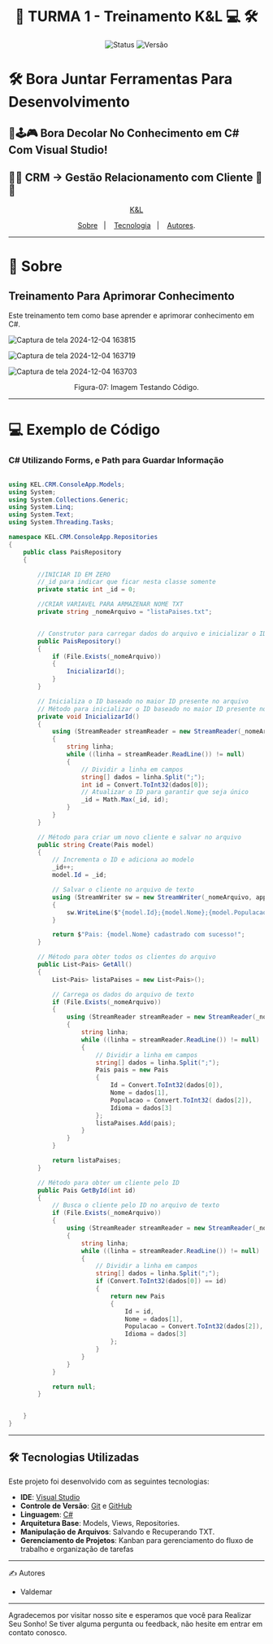 <h1 align="center"> 🚀 TURMA 1 - Treinamento K&L 💻 🛠️ </h1>

<p align="center">
  <img src="https://img.shields.io/badge/Status-Em%20Desenvolvimento-orange" alt="Status" />
  
  <img src="https://img.shields.io/badge/Versão-1.0.0-blue" alt="Versão" />
</p>

# 🛠️ Bora Juntar Ferramentas Para Desenvolvimento

## 🚀🕹️🎮 Bora Decolar No Conhecimento em C# Com Visual Studio!

## 🚀🚀 CRM -> Gestão Relacionamento com Cliente 🚀🚀


<p align="center"> <a href="https://kellab.com.br/" target="_blank">K&L</a> </p>

<p align="center">
<a href="#sobre">Sobre</a>&nbsp;&nbsp;&nbsp|&nbsp;&nbsp;&nbsp;
<a href="#tecnologia">Tecnologia</a>&nbsp;&nbsp;&nbsp|&nbsp;&nbsp;&nbsp;
<a href="#autores">Autores</a>.
</p>

---

# 📖 Sobre

## Treinamento Para Aprimorar Conhecimento
Este treinamento tem como base aprender e aprimorar conhecimento em C#.

![Captura de tela 2024-12-04 163815](https://github.com/user-attachments/assets/1050786b-8628-47b3-a976-4ec489664e6c)


![Captura de tela 2024-12-04 163719](https://github.com/user-attachments/assets/c3e7c093-ecb1-40ba-8d34-116f9359cac3)

![Captura de tela 2024-12-04 163703](https://github.com/user-attachments/assets/a5134f72-868d-45f3-a9c8-cbd1b0bb9ffc)



<p align="center">Figura-07: Imagem Testando Código.</p>

---

# 💻 Exemplo de Código

### C# Utilizando Forms, e Path para Guardar Informação

```C#

using KEL.CRM.ConsoleApp.Models;
using System;
using System.Collections.Generic;
using System.Linq;
using System.Text;
using System.Threading.Tasks;

namespace KEL.CRM.ConsoleApp.Repositories
{
    public class PaisRepository
    {

        //INICIAR ID EM ZERO
        //_id para indicar que ficar nesta classe somente
        private static int _id = 0;

        //CRIAR VARIAVEL PARA ARMAZENAR NOME TXT
        private string _nomeArquivo = "listaPaises.txt";


        // Construtor para carregar dados do arquivo e inicializar o ID
        public PaisRepository()
        {
            if (File.Exists(_nomeArquivo))
            {
                InicializarId();
            }
        }

        // Inicializa o ID baseado no maior ID presente no arquivo
        // Método para inicializar o ID baseado no maior ID presente no arquivo
        private void InicializarId()
        {
            using (StreamReader streamReader = new StreamReader(_nomeArquivo))
            {
                string linha;
                while ((linha = streamReader.ReadLine()) != null)
                {
                    // Dividir a linha em campos
                    string[] dados = linha.Split(";");
                    int id = Convert.ToInt32(dados[0]);
                    // Atualizar o ID para garantir que seja único
                    _id = Math.Max(_id, id);
                }
            }
        }

        // Método para criar um novo cliente e salvar no arquivo
        public string Create(Pais model)
        {
            // Incrementa o ID e adiciona ao modelo
            _id++;
            model.Id = _id;

            // Salvar o cliente no arquivo de texto
            using (StreamWriter sw = new StreamWriter(_nomeArquivo, append: true))
            {
                sw.WriteLine($"{model.Id};{model.Nome};{model.Populacao};{model.Idioma}");
            }

            return $"Pais: {model.Nome} cadastrado com sucesso!";
        }

        // Método para obter todos os clientes do arquivo
        public List<Pais> GetAll()
        {
            List<Pais> listaPaises = new List<Pais>();

            // Carrega os dados do arquivo de texto
            if (File.Exists(_nomeArquivo))
            {
                using (StreamReader streamReader = new StreamReader(_nomeArquivo))
                {
                    string linha;
                    while ((linha = streamReader.ReadLine()) != null)
                    {
                        // Dividir a linha em campos
                        string[] dados = linha.Split(";");
                        Pais pais = new Pais
                        {
                            Id = Convert.ToInt32(dados[0]),
                            Nome = dados[1],
                            Populacao = Convert.ToInt32( dados[2]),
                            Idioma = dados[3]
                        };
                        listaPaises.Add(pais);
                    }
                }
            }

            return listaPaises;
        }

        // Método para obter um cliente pelo ID
        public Pais GetById(int id)
        {
            // Busca o cliente pelo ID no arquivo de texto
            if (File.Exists(_nomeArquivo))
            {
                using (StreamReader streamReader = new StreamReader(_nomeArquivo))
                {
                    string linha;
                    while ((linha = streamReader.ReadLine()) != null)
                    {
                        // Dividir a linha em campos
                        string[] dados = linha.Split(";");
                        if (Convert.ToInt32(dados[0]) == id)
                        {
                            return new Pais
                            {
                                Id = id,
                                Nome = dados[1],
                                Populacao = Convert.ToInt32(dados[2]), 
                                Idioma = dados[3]
                            };
                        }
                    }
                }
            }

            return null;
        }


    }
}


```
---

## 🛠️ Tecnologias Utilizadas

Este projeto foi desenvolvido com as seguintes tecnologias:

- **IDE**: [Visual Studio](https://visualstudio.microsoft.com/)
- **Controle de Versão**: [Git](https://git-scm.com/) e [GitHub](https://github.com/)
- **Linguagem**: [C#](https://learn.microsoft.com/dotnet/csharp/)
- **Arquitetura Base**: Models, Views, Repositories.
- **Manipulação de Arquivos**: Salvando e Recuperando TXT.
- **Gerenciamento de Projetos**: Kanban para gerenciamento do fluxo de trabalho e organização de tarefas
  
---
✍️ Autores
- Valdemar

---

Agradecemos por visitar nosso site e esperamos que você para Realizar Seu Sonho! Se tiver alguma pergunta ou feedback, não hesite em entrar em contato conosco.
